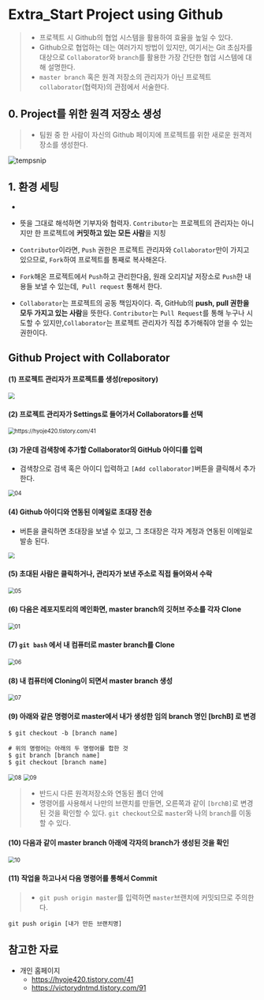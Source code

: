 # Extra_Start Project using Github

> - 프로젝트 시 Github의 협업 시스템을 활용하여 효율을 높일 수 있다.
> - Github으로 협업하는 데는 여러가지 방법이 있지만,  여기서는 Git 초심자를 대상으로 `Collaborator`와 `branch`를 활용한 가장 간단한 협업 시스템에 대해 설명한다.
> - `master branch` 혹은 원격 저장소의 관리자가 아닌 프로젝트  `collaborator`(협력자)의 관점에서 서술한다.  



## 0. Project를 위한 원격 저장소 생성

> - 팀원 중 한 사람이 자신의  Github 페이지에 프로젝트를 위한 새로운 원격저장소를 생성한다.

![tempsnip](https://user-images.githubusercontent.com/58945760/72486275-be072d00-384d-11ea-9357-2fae44f1c160.png)



## 1. 환경 세팅 

- 

- 뜻을 그대로 해석하면 기부자와 협력자. `Contributor`는 프로젝트의 관리자는 아니지만 한 프로젝트에
**커밋하고 있는 모든 사람**을 지칭
- `Contributor`이라면, 
`Push` 권한은 프로젝트 관리자와 `Collaborator`만이 가지고 있으므로, `Fork`하여 프로젝트를 통째로 복사해온다.
- `Fork`해온 프로젝트에서 `Push`하고 관리한다음, 원래 오리지날 저장소로 `Push`한 내용들 보낼 수 있는데,` Pull request` 통해서 한다.
- `Collaborator`는 프로젝트의 공동 책임자이다. 즉, GitHub의 **push, pull 권한을 모두 가지고 있는 사람**을 뜻한다. 
`Contributor`는 `Pull Request`를 통해 누구나 시도할 수 있지만,`Collaborator`는 프로젝트 관리자가 직접 추가해줘야 얻을 수 있는 권한이다.



## Github Project with Collaborator

#### (1) 프로젝트 관리자가 프로젝트를 생성(repository) 

<img src="https://github.com/dannylee93/Images/blob/master/Image%20Analysis%20A.I/Github_Project_00.JPG?raw=true" style="zoom:80%;" />

#### (2) 프로젝트 관리자가 Settings로 들어가서 Collaborators를 선택

<img src="https://t1.daumcdn.net/cfile/tistory/9944DB4B5BD988A40A" alt="https://hyoje420.tistory.com/41" style="zoom:80%;" />

#### (3) 가운데 검색창에  추가할 Collaborator의 GitHub 아이디를 입력

- 검색창으로 검색 혹은 아이디 입력하고 `[Add collaborator]`버튼을 클릭해서 추가한다.

<img src="https://github.com/dannylee93/Images/blob/master/Image%20Analysis%20A.I/Github_Project_04.JPG?raw=true" alt="04" style="zoom:80%;" />

#### (4) Github 아이디와 연동된 이메일로 초대장 전송

- 버튼을 클릭하면 초대장을 보낼 수 있고, 그 초대장은 각자 계정과 연동된 이메일로 발송 된다.

 <img src="https://github.com/dannylee93/Images/blob/master/Image%20Analysis%20A.I/Github_Project_02.jpg?raw=true" style="zoom:80%;" />

#### (5) 초대된 사람은 클릭하거나, 관리자가 보낸 주소로 직접 들어와서 수락

<img src="https://github.com/dannylee93/Images/blob/master/Image%20Analysis%20A.I/Github_Project_05.JPG?raw=true" alt="05" style="zoom: 80%;" />

#### (6) 다음은 레포지토리의 메인화면, master branch의 깃허브 주소를 각자 Clone

<img src="https://github.com/dannylee93/Images/blob/master/Image%20Analysis%20A.I/Github_Project_01.JPG?raw=true" alt="01" style="zoom:80%;" />

#### (7) `git bash` 에서 내 컴퓨터로 master branch를 Clone

<img src="https://github.com/dannylee93/Images/blob/master/Image%20Analysis%20A.I/Github_Project_06.JPG?raw=true" alt="06" style="zoom:80%;" />

#### (8) 내 컴퓨터에 Cloning이 되면서 master branch 생성
<img src="https://github.com/dannylee93/Images/blob/master/Image%20Analysis%20A.I/Github_Project_07.JPG?raw=true" alt="07" style="zoom:80%;" />

#### (9) 아래와 같은 명령어로  master에서 내가 생성한 임의 branch 명인 [brchB] 로 변경

```shell
$ git checkout -b [branch name]

# 위의 명령어는 아래의 두 명령어를 합한 것
$ git branch [branch name]
$ git checkout [branch name]
```

<img src="https://github.com/dannylee93/Images/blob/master/Image%20Analysis%20A.I/Github_Project_08.jpg?raw=true" alt="08" style="zoom:80%;" />

<img src="https://github.com/dannylee93/Images/blob/master/Image%20Analysis%20A.I/Github_Project_09.jpg?raw=true" alt="09" style="zoom:80%;" />

> - 반드시  다른 원격저장소와 연동된 폴더 안에 
> - 명령어를 사용해서 나만의 브랜치를 만들면, 오른쪽과 같이 `[brchB]`로 변경된 것을 확인할 수 있다.
>   `git checkout`으로 `master`와 나의 `branch`를 이동할 수 있다.

#### (10) 다음과 같이 master branch 아래에 각자의 branch가 생성된 것을 확인

<img src="https://github.com/dannylee93/Images/blob/master/Image%20Analysis%20A.I/Github_Project_10.jpg?raw=true" alt="10" style="zoom:80%;" />

#### (11) 작업을 하고나서 다음 명령어를 통해서 Commit

> - `git push origin master`를 입력하면 `master`브랜치에 커밋되므로 주의한다. 

```shell
git push origin [내가 만든 브랜치명]
```



## 참고한 자료

- 개인 홈페이지
  - https://hyoje420.tistory.com/41
  - https://victorydntmd.tistory.com/91